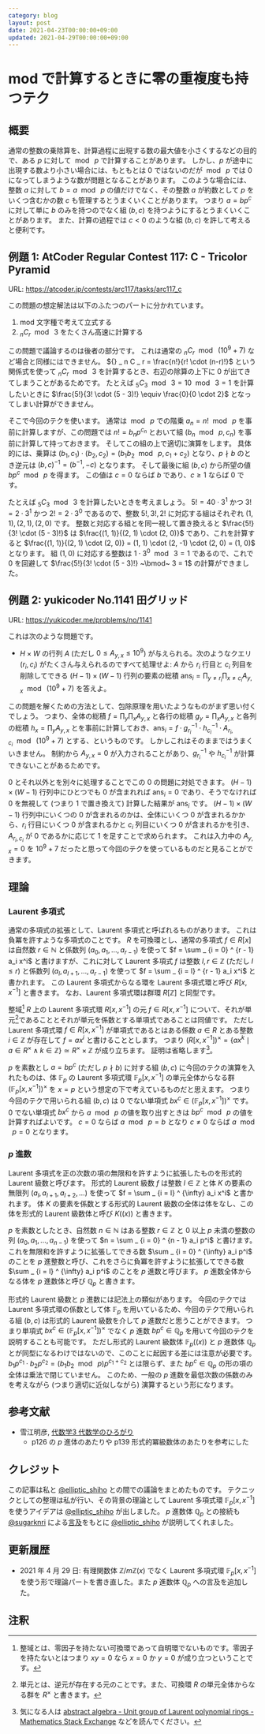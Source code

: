 ```yaml
---
category: blog
layout: post
date: 2021-04-23T00:00:00+09:00
updated: 2021-04-29T00:00:00+09:00
---
```


# mod で計算するときに零の重複度も持つテク

## 概要

通常の整数の乗除算を、計算過程に出現する数の最大値を小さくするなどの目的で、ある $p$ に対して $\bmod~ p$ で計算することがあります。
しかし、$p$ が途中に出現する数より小さい場合には、もともとは $0$ ではないのだが $\bmod~ p$ では $0$ になってしまうような数が問題となることがあります。
このような場合には、整数 $a$ に対して $b = a ~\bmod~ p$ の値だけでなく、その整数 $a$ が約数として $p$ をいくつ含むかの数 $c$ も管理するとうまくいくことがあります。
つまり $a = b p^c$ に対して単に $b$ のみを持つのでなく組 $(b, c)$ を持つようにするとうまくいくことがあります。
また、計算の過程では $c \lt 0$ のような組 $(b, c)$ を許して考えると便利です。


## 例題 1: AtCoder Regular Contest 117: C - Tricolor Pyramid

URL: <https://atcoder.jp/contests/arc117/tasks/arc117_c>

この問題の想定解法は以下のふたつのパートに分かれています。

1.  mod 文字種で考えて立式する
2.  ${} _ n C _ r ~\bmod~ 3$ をたくさん高速に計算する

この問題で議論するのは後者の部分です。
これは通常の ${} _ n C _ r ~\bmod~ (10^9+7)$ など場合と同様にはできません。
${} _ n C _ r = \frac{n!}{r! \cdot (n-r)!}$ という関係式を使って ${} _ n C _ r ~\bmod~ 3$ を計算するとき、右辺の除算の上下に $0$ が出てきてしまうことがあるためです。
たとえば ${} _ 5 C _ 3 ~\bmod~ 3 = 10 ~\bmod~ 3 = 1$ を計算したいときに $\frac{5!}{3! \cdot (5 - 3)!} \equiv \frac{0}{0 \cdot 2}$ となってしまい計算ができません。

そこで今回のテクを使います。
通常は $\bmod~ p$ での階乗 $a_n = n! ~\bmod~ p$ を事前に計算しますが、この問題では $n! = b_n p^{c_n}$ とおいて組 $(b_n ~\bmod~ p, c_n)$ を事前に計算して持っておきます。
そしてこの組の上で適切に演算をします。
具体的には、乗算は $(b_1, c_1) \cdot (b_2, c_2) = (b_1 b_2 ~\bmod~ p, c_1 + c_2)$ となり、$p \nmid b$ のとき逆元は $(b, c)^{-1} = (b^{-1}, - c)$ となります。
そして最後に組 $(b, c)$ から所望の値 $b p^c ~\bmod~ p$ を得ます。
この値は $c = 0$ ならば $b$ であり、$c \ge 1$ ならば $0$ です。

たとえば ${} _ 5 C _ 3  ~\bmod~ 3$ を計算したいときを考えましょう。
$5! = 40 \cdot 3^1$ かつ $3! = 2 \cdot 3^1$ かつ $2! = 2 \cdot 3^0$ であるので、整数 $5!, 3!, 2!$ に対応する組はそれぞれ $(1, 1), (2, 1), (2, 0)$ です。
整数と対応する組とを同一視して置き換えると $\frac{5!}{3! \cdot (5 - 3)!}$ は $\frac{(1, 1)}{(2, 1) \cdot (2, 0)}$ であり、これを計算すると $\frac{(1, 1)}{(2, 1) \cdot (2, 0)} = (1, 1) \cdot (2, -1) \cdot (2, 0) = (1, 0)$ となります。
組 $(1, 0)$ に対応する整数は $1 \cdot 3^0 ~\bmod~ 3 = 1$ であるので、これで $0$ を回避して $\frac{5!}{3! \cdot (5 - 3)!} ~\bmod~ 3 = 1$ の計算ができました。

## 例題 2: yukicoder No.1141 田グリッド

URL: <https://yukicoder.me/problems/no/1141>

これは次のような問題です。

-   $H \times W$ の行列 $A$ (ただし $0 \le A _ {y, x} \le 10^9$) が与えられる。次のようなクエリ $(r_i, c_i)$ がたくさん与えられるのですべて処理せよ: $A$ から $r_i$ 行目と $c_i$ 列目を削除してできる $(H - 1) \times (W - 1)$ 行列の要素の総積 $\mathrm{ans} _ i = \prod _ {y \ne r_i} \prod _ {x \ne c_i} A _ {y, x} ~\bmod~ (10^9+7)$ を答えよ。

この問題を解くための方法として、包除原理を用いたようなものがまず思い付くでしょう。
つまり、全体の総積 $f = \prod _ y \prod _ x A _ {y, x}$ と各行の総積 $g_y = \prod _ x A _ {y, x}$ と各列の総積 $h_x = \prod _ y A _ {y, x}$ とを事前に計算しておき、$\mathrm{ans} _ i = f \cdot g _ {r_i} ^ {-1} \cdot h _ {c_i} ^ {-1} \cdot A _ {r_i, c_i} ~\bmod~ (10^9+7)$ とする、というものです。
しかしこれはそのままではうまくいきません。
制約から $A _ {y, x} = 0$ が入力されることがあり、$g _ {r_i} ^ {-1}$ や $h _ {c_i} ^ {-1}$ が計算できないことがあるためです。

$0$ とそれ以外とを別々に処理することでこの $0$ の問題に対処できます。
$(H - 1) \times (W - 1)$ 行列中にひとつでも $0$ が含まれれば $\mathrm{ans} _ i = 0$ であり、そうでなければ $0$ を無視して (つまり $1$ で置き換えて) 計算した結果が $\mathrm{ans} _ i$ です。
$(H - 1) \times (W - 1)$ 行列中にいくつの $0$ が含まれるのかは、全体にいくつ $0$ が含まれるかから、$r_i$ 行目にいくつ $0$ が含まれるかと $c_i$ 列目にいくつ $0$ が含まれるかを引き、$A _ {r_i, c_i}$ が $0$ であるかに応じて $1$ を足すことで求められます。
これは入力中の $A _ {y, x} = 0$ を $10^9 + 7$ だったと思って今回のテクを使っているものだと見ることができます。


## 理論

### Laurent 多項式

通常の多項式の拡張として、Laurent 多項式と呼ばれるものがあります。
これは負冪を許すような多項式のことです。
$R$ を可換環とし、通常の多項式 $f \in R \lbrack x \rbrack$ は自然数 $r \in \mathbb{N}$ と係数列 $(a_0, a _ 1, \dots, a _ {r - 1})$ を使って $f = \sum _ {i = 0} ^ {r - 1} a_i x^i$ と書けますが、これに対して Laurent 多項式 $f$ は整数 $l, r \in \mathbb{Z}$ (ただし $l \le r$) と係数列 $(a_l, a _ {l + 1}, \dots, a _ {r - 1})$ を使って $f = \sum _ {i = l} ^ {r - 1} a_i x^i$ と書かれます。
この Laurent 多項式からなる環を Laurent 多項式環と呼び $R \lbrack x, x^{-1} \rbrack$ と書きます。
なお、Laurent 多項式環は群環 $R \lbrack \mathbb{Z} \rbrack$ と同型です。

整域[^domain] $R$ 上の Laurent 多項式環 $R \lbrack x, x^{-1} \rbrack$ の元 $f \in R \lbrack x, x^{-1} \rbrack$ について、それが単元[^unit]であることとそれが単元を係数とする単項式であることは同値です。
ただし Laurent 多項式環 $f \in R \lbrack x, x^{-1} \rbrack$ が単項式であるとはある係数 $a \in R$ とある整数 $i \in \mathbb{Z}$ が存在して $f = a x^i$ と書けることとします。
つまり $(R \lbrack x, x^{-1} \rbrack)^{\times} = \lbrace a x^k \mid a \in R^{\times} \wedge k \in \mathbb{Z} \rbrace \simeq R^{\times} \times \mathbb{Z}$ が成り立ちます。
証明は省略します[^proof]。

$p$ を素数とし $a = b p^c$ (ただし $p \nmid b$) に対する組 $(b, c)$ に今回のテクの演算を入れたものは、体 $\mathbb{F} _ p$ の Laurent 多項式環 $\mathbb{F} _ p \lbrack x, x^{-1} \rbrack$ の単元全体からなる群 $(\mathbb{F} _ p\lbrack x, x^{-1} \rbrack)^{\times}$ を $x = p$ という想定の下で考えているものだと思えます。
つまり今回のテクで用いられる組 $(b, c)$ は $0$ でない単項式 $b x^c \in (\mathbb{F} _ p\lbrack x, x^{-1} \rbrack)^{\times}$ です。
$0$ でない単項式 $b x^c$ から $a ~\bmod~ p$ の値を取り出すときは $b p^c ~\bmod~ p$ の値を計算すればよいです。
$c = 0$ ならば $a ~\bmod~ p = b$ となり $c \ne 0$ ならば $a ~\bmod~ p = 0$ となります。


### $p$ 進数

Laurent 多項式を正の次数の項の無限和を許すように拡張したものを形式的 Laurent 級数と呼びます。
形式的 Laurent 級数 $f$ は整数 $l \in \mathbb{Z}$ と体 $K$ の要素の無限列 $(a_l, a _ {l+1}, a _ {l+2}, \dots)$ を使って $f = \sum _ {i = l} ^ {\infty} a_i x^i$ と書かれます。
体 $K$ の要素を係数とする形式的 Laurent 級数の全体は体をなし、この体を形式的 Laurent 級数体と呼び $K((x))$ と書きます。

$p$ を素数としたとき、自然数 $n \in \mathbb{N}$ はある整数 $r \in \mathbb{Z}$ と $0$ 以上 $p$ 未満の整数の列 $(a_0, a_1, \dots, a _ {n-1})$ を使って $n = \sum _ {i = 0} ^ {n - 1} a_i p^i$ と書けます。
これを無限和を許すように拡張してできる数 $\sum _ {i = 0} ^ {\infty} a_i p^i$ のことを $p$ 進整数と呼び、これをさらに負冪を許すように拡張してできる数 $\sum _ {i = l} ^ {\infty} a_i p^i$ のことを $p$ 進数と呼びます。
$p$ 進数全体からなる体を $p$ 進数体と呼び $\mathbb{Q} _ p$ と書きます。

形式的 Laurent 級数と $p$ 進数には記法上の類似があります。
今回のテクでは Laurent 多項式環の係数として体 $\mathbb{F} _ p$ を用いているため、今回のテクで用いられる組 $(b, c)$ は形式的 Laurent 級数を介して $p$ 進数だと思うことができます。
つまり単項式 $b x^c \in (\mathbb{F} _ p\lbrack x, x^{-1} \rbrack)^{\times}$ でなく $p$ 進数 $b p^c \in \mathbb{Q} _ p$ を用いて今回のテクを説明することも可能です。
ただし形式的 Laurent 級数体 $\mathbb{F} _ p ((x))$ と $p$ 進数体 $\mathbb{Q} _ p$ とが同型になるわけではないので、このことに起因する差には注意が必要です。
$b_1 p^{c_1} \cdot b_2 p^{c_2} = (b_1 b_2 ~\bmod~ p) p^{c_1 + c_2}$ とは限らず、また $b p^c \in \mathbb{Q} _ p$ の形の項の全体は乗法で閉じていません。
このため、一般の $p$ 進数を最低次数の係数のみを考えながら (つまり適切に近似しながら) 演算するという形になります。


## 参考文献

-   雪江明彦, [代数学3 代数学のひろがり](https://www.amazon.co.jp/dp/4535786615)
    -   p126 の $p$ 進体のあたりや p139 形式的冪級数体のあたりを参考にした


## クレジット

この記事は私と [@elliptic_shiho](https://twitter.com/elliptic_shiho) との間での議論をまとめたものです。
テクニックとしての整理は私が行い、その背景の理論として Laurent 多項式環 $\mathbb{F} _ p \lbrack x, x^{-1} \rbrack$ を使うアイデアは [@elliptic_shiho](https://twitter.com/elliptic_shiho) が出しました。
$p$ 進数体 $\mathbb{Q} _ p$ との接続も [@sugarknri](https://twitter.com/sugarknri) による[言及](https://twitter.com/sugarknri/status/1385421416825163778)をもとに [@elliptic_shiho](https://twitter.com/elliptic_shiho) が説明してくれました。


## 更新履歴

-   2021 年 4 月 29 日: 有理関数体 $\mathbb{Z}/m\mathbb{Z}(x)$ でなく Laurent 多項式環 $\mathbb{F} _ p \lbrack x, x^{-1} \rbrack$ を使う形で理論パートを書き直した。また $p$ 進数体 $\mathbb{Q} _ p$ への言及を追加した。


## 注釈

[^domain]: 整域とは、零因子を持たない可換環であって自明環でないものです。零因子を持たないとはつまり $xy = 0$ なら $x = 0$ か $y = 0$ が成り立つということです。
[^unit]: 単元とは、逆元が存在する元のことです。また、可換環 $R$ の単元全体からなる群を $R^{\times}$ と書きます。
[^proof]: 気になる人は [abstract algebra - Unit group of Laurent polynomial rings - Mathematics Stack Exchange](https://math.stackexchange.com/questions/1423274/unit-group-of-laurent-polynomial-rings) などを読んでください。
